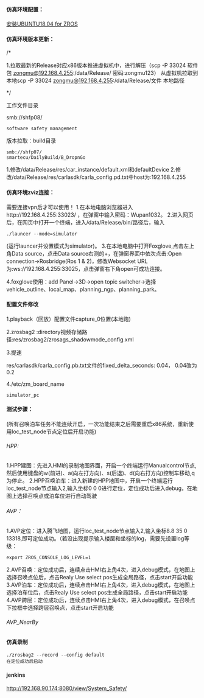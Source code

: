 #### 仿真环境配置：

[安装UBUNTU18.04 for ZROS](http://zmwiki.zongmutech.com/index.php/%E5%AE%89%E8%A3%85UBUNTU18.04_for_ZROS)

#### 仿真环境版本更新：

/*

1.拉取最新的Release对应x86版本推进虚拟机中，进行解压（scp -P 33024 软件包 zongmu@192.168.4.255:/data/Release/   密码:zongmu123）
从虚拟机拉取到本地scp -P 33024 zongmu@192.168.4.255:/data/Release/文件 本地路径 

*/

工作文件目录

smb://shfp08/

```
software safety management
```

版本拉取：build目录

```
smb://shfp07/
smartecu/DailyBuild/B_DropnGo
```

1.修改/data/Release/res/car_instance/default.xml和defaultDevice
2.修改/data/Release/res/carlasdk/carla_config.pd.txt中host为:192.168.4.255

#### 仿真环境zviz连接：

需要连接vpn后才可以使用！
1.在本地电脑浏览器进入http://192.168.4.255:33023/ ，在弹窗中输入密码：Wupan1032。
2.进入网页后，在网页中打开一个终端，进入/data/Release/bin/路径后，输入

```
./launcer --mode=simulator
```

(运行launcer并设置模式为simulator)。
3.在本地电脑中打开Foxglove,点击左上角Data source，点击Data source右测的+，在弹窗界面中依次点击:Open connection->Rosbridge(Ros 1 & 2)，修改Websocket URL为:ws://192.168.4.255:33025，点击弹窗右下角open可成功连接。

4.foxglove使用：add Panel->3D->open topic switcher->选择vehicle_outline、local_map、planning_ngp、planning_park。

#### 配置文件修改

1.playback（回放）配置文件capture_0位置(本地跑)

2.zrosbag2 :directory视频存储路径:res/zrosbag2/zrosags_shadowmode_config.xml

3.提速

res/carlasdk/carla_config.pb.txt文件的fixed_delta_seconds: 0.04， 0.04改为0.2

4./etc/zm_board_name

```
simulator_pc
```



#### 测试步骤：

(所有召唤泊车任务不能连续开启，一次功能结束之后需要重启x86系统，重新使用loc_test_node节点定位后开启功能)

###### HPP:

1.HPP建图：先进入HMI的录制地图界面，开启一个终端运行Manualcontrol节点,然后使用键盘的w(前进)、a(向左打方向)、s(后退)、d(向右打方向)控制车移动,q为停止。
2.HPP召唤泊车：进入新建的HPP地图中，开启一个终端运行loc_test_node节点输入2,输入坐标0 0 0进行定位，定位成功后进入debug，在地图上选择召唤点或泊车位进行自动驾驶

###### AVP：

1.AVP定位：进入腾飞地图，运行loc_test_node节点输入2,输入坐标8.8 35 0 13318,即可定位成功。（若没出现提示输入楼层和坐标的log，需要先设置log等级：

```
export ZROS_CONSOLE_LOG_LEVEL=1
```

2.AVP召唤：定位成功后，连续点击HMI右上角4次，进入debug模式，在地图上选择召唤点位后，点击Realy Use select pos生成全局路径，点击start开启功能
3.AVP泊车：定位成功后，连续点击HMI右上角4次，进入debug模式，在地图上选择泊车位后，点击Realy Use select pos生成全局路径，点击start开启功能
4.AVP跨层：定位成功后，连续点击HMI右上角4次，进入debug模式，在召唤点下拉框中选择跨层召唤点，点击start开启功能

###### AVP_NearBy

#### 仿真录制

```
./zrosbag2 --record --config default
在定位成功后启动
```

#### jenkins

http://192.168.90.174:8080/view/System_Safety/



